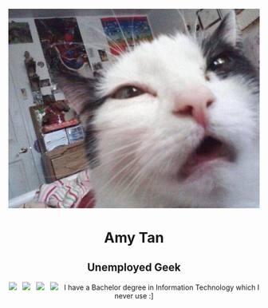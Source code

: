 <p align="center">
<img src="img/amy-github.jpg" height="400">

<h1 align="center">Amy Tan</h1>

<h2 align="center">Unemployed Geek</h2>

<p align='center'>
  <a href="https://mail.google.com"><img height="50" src="img/gmail.png?raw=true"></a>&nbsp;&nbsp;
  <a href="https://www.linkedin.com/"><img height="50" src="img/linkedin.png?raw=true"></a>&nbsp;&nbsp;
  <a href="https://medium.com/"><img height="50" src="img/medium.png?raw=true"></a>&nbsp;&nbsp;
  <a href="https://twitter.com/"><img height="50" src="img/twitter.png?raw=true"></a>&nbsp;&nbsp;
  I have a Bachelor degree in Information Technology which I never use :]
</p>
</p>
